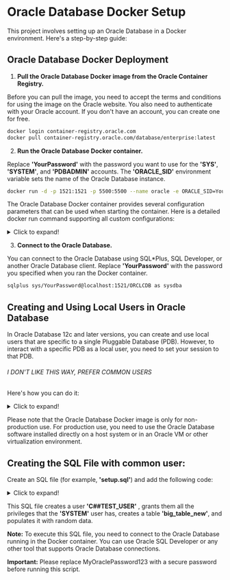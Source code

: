 # Oracle Database Docker Setup

This project involves setting up an Oracle Database in a Docker environment. Here's a step-by-step guide:

## Oracle Database Docker Deployment
1. __Pull the Oracle Database Docker image from the Oracle Container Registry.__

Before you can pull the image, you need to accept the terms and conditions for using the image on the Oracle website. You also need to authenticate with your Oracle account. If you don't have an account, you can create one for free.

```bash
docker login container-registry.oracle.com
docker pull container-registry.oracle.com/database/enterprise:latest
```
2. __Run the Oracle Database Docker container.__

Replace __'YourPassword'__ with the password you want to use for the __'SYS'__, __'SYSTEM'__, and __'PDBADMIN'__ accounts. The __'ORACLE_SID'__ environment variable sets the name of the Oracle Database instance.

```bash
docker run -d -p 1521:1521 -p 5500:5500 --name oracle -e ORACLE_SID=YourSID -e ORACLE_PWD=YourPassword container-registry.oracle.com/database/enterprise:latest
```


The Oracle Database Docker container provides several configuration parameters that can be used when starting the container. Here is a detailed docker run command supporting all custom configurations:
<details>
<summary>Click to expand!</summary>

```bash
docker run -d --name <container_name> \
-p <host_port>:1521 -p <host_port>:5500 \
-e ORACLE_SID=<your_SID> \
-e ORACLE_PDB=<your_PDBname> \
-e ORACLE_PWD=<your_database_password> \
-e INIT_SGA_SIZE=<your_database_SGA_memory_MB> \
-e INIT_PGA_SIZE=<your_database_PGA_memory_MB> \
-e ORACLE_EDITION=<your_database_edition> \
-e ORACLE_CHARACTERSET=<your_character_set> \
-e ENABLE_ARCHIVELOG=true \
-v [<host_mount_point>:]/opt/oracle/oradata \
container-registry.oracle.com/database/enterprise:21.3.0.0
```
Here's what each parameter does and their default values if not specified:

- __'--name'__ : The name of the container (default: auto-generated).
- __'-p'__ : The port mapping of the host port to the container port. Two ports are exposed: 1521 (Oracle Listener), 5500 (OEM Express).
- __'-e ORACLE_SID'__ : The Oracle Database SID that should be used (default: ORCLCDB).
- __'-e ORACLE_PDB'__ : The Oracle Database PDB name that should be used (default: ORCLPDB1).
- __'-e ORACLE_PWD'__ : The Oracle Database SYS, SYSTEM, and PDBADMIN password (default: auto-generated).
- __'-e INIT_SGA_SIZE'__ : The total memory in MB that should be used for all SGA components (default: calculated during database creation).
- __'-e INIT_PGA_SIZE'__ : The target aggregate PGA memory in MB that should be used for all server processes attached to the instance (default: calculated during database creation).
- __'-e ORACLE_EDITION'__ : The Oracle Database Edition (default: enterprise).
- __'-e ORACLE_CHARACTERSET'__: The character set to use when creating the database (default: AL32UTF8).
- __'-e ENABLE_ARCHIVELOG'__: To enable archive log mode when creating the database (default: false). Supported 19.3 onwards.
- __'-v /opt/oracle/oradata'__ : The data volume to use for the database. Has to be writable by the Unix "oracle" (uid: 54321) user inside the container. If omitted the database will not be persisted over container recreation.

Replace the placeholders with your desired values. 
For example, replace __'<container_name>'__ with the name you want to give to your Docker container, __'<host_port>'__ with the host port you want to map to the container port, __'<your_SID>'__ with the Oracle Database SID you want to use, and so on.
</details>

3. __Connect to the Oracle Database.__

You can connect to the Oracle Database using SQL*Plus, SQL Developer, or another Oracle Database client. Replace __'YourPassword'__ with the password you specified when you ran the Docker container.

```bash
sqlplus sys/YourPassword@localhost:1521/ORCLCDB as sysdba
```

## Creating and Using Local Users in Oracle Database

In Oracle Database 12c and later versions, you can create and use local users that are specific to a single Pluggable Database (PDB). However, to interact with a specific PDB as a local user, you need to set your session to that PDB. 
###### I DON'T LIKE THIS WAY, PREFER COMMON USERS
Here's how you can do it:
<details>
<summary>Click to expand!</summary>

1. __Connect to the database as a common user or as a local user with the necessary privileges. For example, you can connect as the SYS user or another common user that has the CREATE SESSION and ALTER SESSION privileges.__

```sql
sqlplus sys/YourPassword@localhost:1521/ORCLCDB as sysdba
```
2. __Switch to the desired PDB.__ You can do this using the __'ALTER SESSION SET CONTAINER = '__ command. Replace __'YourPDB'__ with the name of your PDB.

```sql
ALTER SESSION SET CONTAINER = YourPDB;
```
3. __Create the local user in the PDB.__ You can now create a local user in this PDB. This user will only have privileges in this PDB and won't be able to access other PDBs.

```sql
CREATE USER local_user IDENTIFIED BY local_password;
GRANT CREATE SESSION TO local_user;
```
4. __Connect as the local user.__ You can now connect to the PDB as the local user. Remember to specify the PDB in your connection string.

```bash
sqlplus local_user/local_password@localhost:1521/YourPDB
```
Remember, when you're working with local users, you always need to specify the PDB in your connection string. If you don't, you'll connect to the root container (CDB), where the local user doesn't exist.
</details>

Please note that the Oracle Database Docker image is only for non-production use. For production use, you need to use the Oracle Database software installed directly on a host system or in an Oracle VM or other virtualization environment.

## Creating the SQL File with common user:
 
Create an SQL file (for example, __'setup.sql'__) and add the following code:
<details>
<summary>Click to expand!</summary>

#### Note: This step is optional. If you are not familiar with tablespaces or if you do not need to create a new one, you can skip this step and proceed to the next one.

<details>
<summary>Click to expand!</summary>

```sql
-- Checking the Data Files and Their Associated Tablespaces
SELECT file_name, tablespace_name
FROM dba_data_files;
```

This SQL command allows you to view the data files in your Oracle Database and the tablespaces they are associated with. Data files are the physical files that store the data of the database on disk. Each data file is associated with only one tablespace, and it stores the data for the objects that are located in this tablespace.

```sql
-- Creating a Tablespace
CREATE TABLESPACE test_ts
   DATAFILE '/opt/oracle/oradata/TEST/test_ts01.dbf' SIZE 50M AUTOEXTEND ON,
            '/opt/oracle/oradata/TEST/test_ts02.dbf' SIZE 50M AUTOEXTEND ON,
            '/opt/oracle/oradata/TEST/test_ts03.dbf' SIZE 50M AUTOEXTEND ON,
            '/opt/oracle/oradata/TEST/test_ts04.dbf' SIZE 50M AUTOEXTEND ON,
            '/opt/oracle/oradata/TEST/test_ts05.dbf' SIZE 50M AUTOEXTEND ON,
            '/opt/oracle/oradata/TEST/test_ts06.dbf' SIZE 50M AUTOEXTEND ON,
            '/opt/oracle/oradata/TEST/test_ts07.dbf' SIZE 50M AUTOEXTEND ON,
            '/opt/oracle/oradata/TEST/test_ts08.dbf' SIZE 50M AUTOEXTEND ON,
            '/opt/oracle/oradata/TEST/test_ts09.dbf' SIZE 50M AUTOEXTEND ON,
            '/opt/oracle/oradata/TEST/test_ts10.dbf' SIZE 50M AUTOEXTEND ON;
```
This SQL command creates a new tablespace named __'test_ts'__ with ten data files, each having a size of 50MB and the AUTOEXTEND option enabled. A tablespace is a logical storage unit in an Oracle Database. It groups related logical structures together. Each tablespace in an Oracle Database consists of one or more files called datafiles, which are physical structures that conform to the operating system in which Oracle is running.

The __'AUTOEXTEND ON'__ clause allows the datafile to automatically increase its size when it becomes full. This can be useful to avoid "tablespace full" errors that can occur if the datafile becomes full and cannot extend any further.

Please note that you need to replace the paths to the data files (__'/opt/oracle/oradata/TEST/test_ts0X.dbf'__) with the actual paths on your system.
</details>

#### Next step:

First SQL command creates a new __common__ user named C##TEST_USER. 
- In Oracle Database 12c and later, there are two types of users: common users and local users. 
Common users are users that have the same username and authentication across the entire CDB, including the root and all PDBs. 
Their username must start with __'C##'__ or __'c##'__. Local users are users that exist in a single PDB.

- Common users are typically used for administrative tasks that need to be performed across the entire CDB. However, they can also be useful for testing purposes, as they allow you to perform operations in multiple PDBs without having to switch between different local users.

```sql
-- Creating an Oracle common User
CREATE USER C##TEST_USER IDENTIFIED BY MyOraclePassword123;

-- Granting Privileges to the User
BEGIN
FOR R IN (SELECT * FROM DBA_SYS_PRIVS WHERE GRANTEE = 'SYSTEM') LOOP
EXECUTE IMMEDIATE 'GRANT ' || R.PRIVILEGE || ' TO c##TEST_USER';
END LOOP;
END;
/

-- Creating and Populating the Table
DECLARE
sql_stmt VARCHAR2(4000);
random_string VARCHAR2(50);
random_date DATE;
BEGIN

    -- Creating the Table
    EXECUTE IMMEDIATE 'CREATE TABLE big_table_new (
        col_string1 VARCHAR2(50),
        col_string2 VARCHAR2(50),
        col_date1 DATE,
        col_date2 DATE,
        col_number1 NUMBER(38,0),
        col_number2 NUMBER(38,0),
        col_number3 NUMBER(10,2),
        col_number4 NUMBER(10,2),
        col_float1 FLOAT,
        col_float2 FLOAT,
        col_num1 NUMBER,
        col_num2 NUMBER,
        col_num3 NUMBER(5,2),
        col_num4 NUMBER(5,2),
        col_double1 DOUBLE PRECISION,
        col_double2 DOUBLE PRECISION,
        col_int1 INTEGER,
        col_int2 INTEGER,
        col_boolean1 NUMBER(1),
        col_boolean2 NUMBER(1)
    )"TABLESPACE test_ts"';

    -- Populating the Table with Data
    FOR i IN 1..2000000 LOOP
        sql_stmt := 'INSERT INTO big_table_new VALUES (';
        FOR j IN 1..20 LOOP
            -- Generating Random Data Depending on the Column Type
            IF j <= 2 THEN
                random_string := DBMS_RANDOM.STRING('A', 50);
                sql_stmt := sql_stmt || '''' || random_string || '''';
            ELSIF j BETWEEN 3 AND 4 THEN
                random_date := TRUNC(SYSDATE) + DBMS_RANDOM.VALUE(0, 365);
                sql_stmt := sql_stmt || 'TO_DATE(''' || TO_CHAR(random_date, 'YYYY-MM-DD') || ''', ''YYYY-MM-DD'')';
            ELSIF j BETWEEN 5 AND 8 THEN
                sql_stmt := sql_stmt || ROUND(DBMS_RANDOM.VALUE(0, 100));
            ELSIF j BETWEEN 9 AND 10 THEN
                sql_stmt := sql_stmt || ROUND(DBMS_RANDOM.VALUE(0, 1000000));
            ELSIF j BETWEEN 11 AND 14 THEN
                sql_stmt := sql_stmt || TO_CHAR(TRUNC(DBMS_RANDOM.VALUE(0, 100), 2), 'FM9999999990.00');
            ELSIF j BETWEEN 15 AND 16 THEN
                sql_stmt := sql_stmt || TO_CHAR(TRUNC(DBMS_RANDOM.VALUE(0, 100000), 2), 'FM9999999990.00');
            ELSIF j BETWEEN 17 AND 18 THEN
                sql_stmt := sql_stmt || ROUND(DBMS_RANDOM.VALUE(0, 1000));
            ELSIF j BETWEEN 19 AND 20 THEN
                sql_stmt := sql_stmt || ROUND(DBMS_RANDOM.VALUE(0, 1));
            END IF;

            IF j < 20 THEN
                sql_stmt := sql_stmt || ', ';
            END IF;
        END LOOP;
        sql_stmt := sql_stmt || ')';

        EXECUTE IMMEDIATE sql_stmt;
    END LOOP;

    COMMIT;
END;
/
```
</details>

This SQL file creates a user __'C##TEST_USER'__ , grants them all the privileges that the __'SYSTEM'__ user has, creates a table __'big_table_new'__, and populates it with random data.

__Note:__ To execute this SQL file, you need to connect to the Oracle Database running in the Docker container. You can use Oracle SQL Developer or any other tool that supports Oracle Database connections.

__Important:__ Please replace MyOraclePassword123 with a secure password before running this script.
